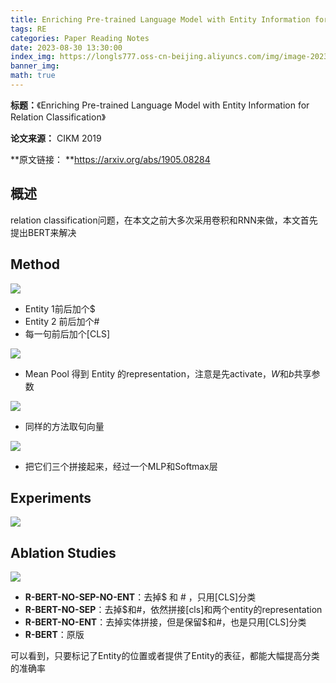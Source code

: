```yaml
---
title: Enriching Pre-trained Language Model with Entity Information for Relation Classification
tags: RE
categories: Paper Reading Notes
date: 2023-08-30 13:30:00
index_img: https://longls777.oss-cn-beijing.aliyuncs.com/img/image-20230830132809565.png
banner_img: 
math: true
---
```


**标题：**《Enriching Pre-trained Language Model with Entity Information for Relation Classification》

**论文来源：** CIKM 2019

**原文链接： **https://arxiv.org/abs/1905.08284



## 概述

relation classification问题，在本文之前大多次采用卷积和RNN来做，本文首先提出BERT来解决



## Method

![](https://longls777.oss-cn-beijing.aliyuncs.com/img/image-20230830132809565.png)

- Entity 1前后加个$
- Entity 2 前后加个#
- 每一句前后加个[CLS]

![](https://longls777.oss-cn-beijing.aliyuncs.com/img/image-20230830133147303.png)

- Mean Pool 得到 Entity 的representation，注意是先activate，$W$和$b$共享参数

![](https://longls777.oss-cn-beijing.aliyuncs.com/img/image-20230830133429555.png)

- 同样的方法取句向量

![](https://longls777.oss-cn-beijing.aliyuncs.com/img/image-20230830133712545.png)

- 把它们三个拼接起来，经过一个MLP和Softmax层



## Experiments

![](https://longls777.oss-cn-beijing.aliyuncs.com/img/image-20230830135000823.png)

## Ablation Studies

![](https://longls777.oss-cn-beijing.aliyuncs.com/img/image-20230830135037102.png)

- **R-BERT-NO-SEP-NO-ENT**：去掉$ 和 # ，只用[CLS]分类
- **R-BERT-NO-SEP**：去掉$和#，依然拼接[cls]和两个entity的representation
- **R-BERT-NO-ENT**：去掉实体拼接，但是保留$和#，也是只用[CLS]分类
- **R-BERT**：原版

可以看到，只要标记了Entity的位置或者提供了Entity的表征，都能大幅提高分类的准确率